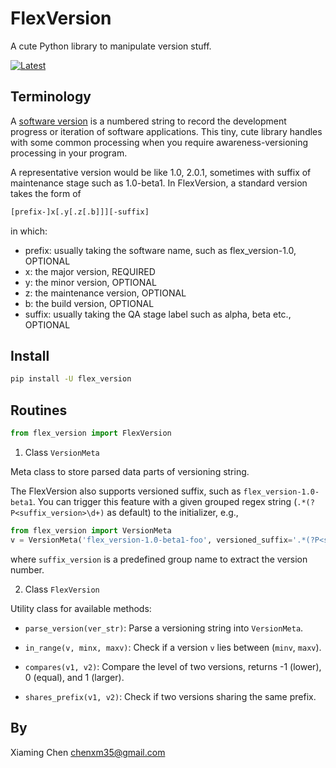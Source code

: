 # FlexVersion
A cute Python library to manipulate version stuff.

[![Latest](https://img.shields.io/pypi/v/flex_version.svg)](https://pypi.python.org/pypi/flex_version)

## Terminology

A [software version](https://en.wikipedia.org/wiki/Software_versioning) is a numbered string to
record the development progress or iteration of software applications. This tiny, cute library
handles with some common processing when you require awareness-versioning processing in your program.

A representative version would be like 1.0, 2.0.1, sometimes with suffix of maintenance stage such
as 1.0-beta1. In FlexVersion, a standard version takes the form of

```bash
[prefix-]x[.y[.z[.b]]][-suffix]
```

in which:

* prefix: usually taking the software name, such as flex_version-1.0, OPTIONAL 
* x: the major version, REQUIRED
* y: the minor version, OPTIONAL
* z: the maintenance version, OPTIONAL
* b: the build version, OPTIONAL
* suffix: usually taking the QA stage label such as alpha, beta etc., OPTIONAL

## Install

```bash
pip install -U flex_version
```

## Routines

```python
from flex_version import FlexVersion
```

1. Class `VersionMeta`

Meta class to store parsed data parts of versioning string.

The FlexVersion also supports versioned suffix, such as `flex_version-1.0-beta1`. You can
trigger this feature with a given grouped regex string (`.*(?P<suffix_version>\d+)` as default)
to the initializer, e.g.,

```python
from flex_version import VersionMeta
v = VersionMeta('flex_version-1.0-beta1-foo', versioned_suffix='.*(?P<suffix_version>\d+)-\w+')
```

where `suffix_version` is a predefined group name to extract the version number.

2. Class `FlexVersion`

Utility class for available methods:

- `parse_version(ver_str)`: Parse a versioning string into `VersionMeta`.

- `in_range(v, minx, maxv)`: Check if a version `v` lies between (`minv`, `maxv`).

- `compares(v1, v2)`: Compare the level of two versions, returns -1 (lower), 0 (equal), and 1 (larger).

- `shares_prefix(v1, v2)`: Check if two versions sharing the same prefix.


## By

Xiaming Chen <chenxm35@gmail.com>
